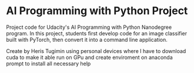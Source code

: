 # AI Programming with Python Project

Project code for Udacity's AI Programming with Python Nanodegree program. In this project, students first develop code for an image classifier built with PyTorch, then convert it into a command line application.

Create by Heris Tugimin using personal devices where I have to download cuda to make it able run on GPu and create enviroment on anaconda prompt to install all necessary help
